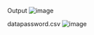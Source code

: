 Output
![image](https://github.com/yhfie/oop-modul-4-5/assets/113248009/ca1d8efe-b5b8-4ae7-ad64-222893e6d4a6)

datapassword.csv
![image](https://github.com/yhfie/oop-modul-4-5/assets/113248009/12045cff-0721-4053-82db-72cf72325936)
